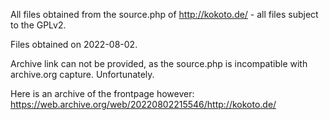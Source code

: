 All files obtained from the source.php of http://kokoto.de/ - all files subject to the GPLv2.

Files obtained on 2022-08-02.

Archive link can not be provided, as the source.php is incompatible with archive.org capture. Unfortunately.

Here is an archive of the frontpage however: https://web.archive.org/web/20220802215546/http://kokoto.de/